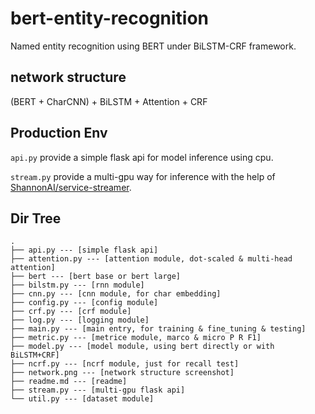 # bert-entity-recognition

Named entity recognition using BERT under BiLSTM-CRF framework.

## network structure

(BERT + CharCNN) + BiLSTM + Attention + CRF

## Production Env

`api.py` provide a simple flask api for model inference using cpu.

`stream.py` provide a multi-gpu way for inference with the help of [ShannonAI/service-streamer](https://github.com/ShannonAI/service-streamer).

## Dir Tree

```
.
├── api.py --- [simple flask api]
├── attention.py --- [attention module, dot-scaled & multi-head attention]
├── bert --- [bert base or bert large]
├── bilstm.py --- [rnn module]
├── cnn.py --- [cnn module, for char embedding]
├── config.py --- [config module]
├── crf.py --- [crf module]
├── log.py --- [logging module]
├── main.py --- [main entry, for training & fine_tuning & testing]
├── metric.py --- [metrice module, marco & micro P R F1]
├── model.py --- [model module, using bert directly or with BiLSTM+CRF]
├── ncrf.py --- [ncrf module, just for recall test]
├── network.png --- [network structure screenshot]
├── readme.md --- [readme]
├── stream.py --- [multi-gpu flask api]
└── util.py --- [dataset module]
```
